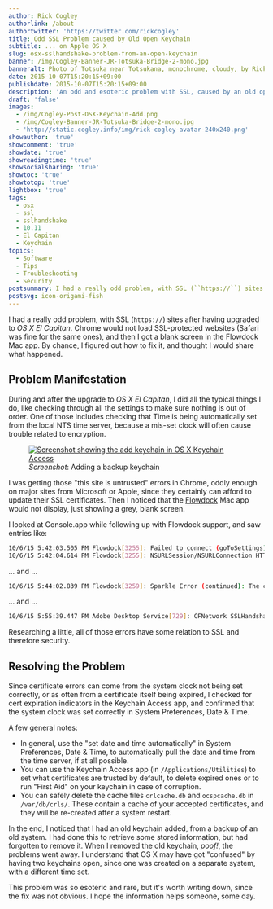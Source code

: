 ```yaml
---
author: Rick Cogley
authorlink: /about
authortwitter: 'https://twitter.com/rickcogley'
title: Odd SSL Problem caused by Old Open Keychain
subtitle: ... on Apple OS X
slug: osx-sslhandshake-problem-from-an-open-keychain
banner: /img/Cogley-Banner-JR-Totsuka-Bridge-2-mono.jpg
banneralt: Photo of Totsuka near Totsukana, monochrome, cloudy, by Rick Cogley.
date: 2015-10-07T15:20:15+09:00
publishdate: 2015-10-07T15:20:15+09:00
description: 'An odd and esoteric problem with SSL, caused by an old open keychain, a post by Rick Cogley.'
draft: 'false'
images:
  - /img/Cogley-Post-OSX-Keychain-Add.png
  - /img/Cogley-Banner-JR-Totsuka-Bridge-2-mono.jpg
  - 'http://static.cogley.info/img/rick-cogley-avatar-240x240.png'
showauthor: 'true'
showcomment: 'true'
showdate: 'true'
showreadingtime: 'true'
showsocialsharing: 'true'
showtoc: 'true'
showtotop: 'true'
lightbox: 'true'
tags:
  - osx
  - ssl
  - sslhandshake
  - 10.11
  - El Capitan
  - Keychain
topics:
  - Software
  - Tips
  - Troubleshooting
  - Security
postsummary: I had a really odd problem, with SSL (``https://``) sites after having upgraded to _OS X El Capitan_. Chrome would not load SSL-protected websites (Safari was fine for the same ones), and then I got a blank screen in the Flowdock Mac app. By chance, I figured out how to fix it, and thought I would share what happened.
postsvg: icon-origami-fish
---
```


I had a really odd problem, with SSL (``https://``) sites after having upgraded to _OS X El Capitan_. Chrome would not load SSL-protected websites (Safari was fine for the same ones), and then I got a blank screen in the Flowdock Mac app. By chance, I figured out how to fix it, and thought I would share what happened.  

<!--more-->

## Problem Manifestation

During and after the upgrade to _OS X El Capitan_, I did all the typical things I do, like checking through all the settings to make sure nothing is out of order. One of those includes checking that Time is being automatically set from the local NTS time server, because a mis-set clock will often cause trouble related to encryption.  

<figure class="photo-inline-right">
  <a href="/img/Cogley-Post-OSX-Keychain-Add.png" title="" data-lightbox="set1" data-title="Adding a backup keychain in Keychain Access"><img class="photo300 pure-img" src="/img/Cogley-Post-OSX-Keychain-Add.png" alt="Screenshot showing the add keychain in OS X Keychain Access" ></a>
  <figcaption><em>Screenshot</em>: Adding a backup keychain</figcaption>
</figure>

I was getting those "this site is untrusted" errors in Chrome, oddly enough on major sites from Microsoft or Apple, since they certainly can afford to update their SSL certificates. Then I noticed that the [Flowdock](http://www.flowdock.com) Mac app would not display, just showing a grey, blank screen.

I looked at Console.app while following up with Flowdock support, and saw entries like:

~~~bash
10/6/15 5:42:03.505 PM Flowdock[3255]: Failed to connect (goToSettings) outlet from (AppDelegate) to (NSMenuItem): missing setter or instance variable
10/6/15 5:42:04.614 PM Flowdock[3255]: NSURLSession/NSURLConnection HTTP load failed (kCFStreamErrorDomainSSL, -9813)
~~~

... and ...

~~~bash
10/6/15 5:44:02.839 PM Flowdock[3259]: Sparkle Error (continued): The certificate for this server is invalid. You might be connecting to a server that is pretending to be “s3.amazonaws.com” which could put your confidential information at risk.
~~~

... and ...

~~~bash
10/6/15 5:55:39.447 PM Adobe Desktop Service[729]: CFNetwork SSLHandshake failed (-9807)
~~~

Researching a little, all of those errors have some relation to SSL and therefore security.

## Resolving the Problem

Since certificate errors can come from the system clock not being set correctly, or as often from a certificate itself being expired, I checked for cert expiration indicators in the Keychain Access app, and confirmed that the system clock was set correctly in System Preferences, Date & Time.

A few general notes:

* In general, use the "set date and time automatically" in System Preferences, Date & Time, to automatically pull the date and time from the time server, if at all possible.
* You can use the Keychain Access app (in ``/Applications/Utilities``) to set what certificates are trusted by default, to delete expired ones or to run "First Aid" on your keychain in case of corruption.
* You can safely delete the cache files ``crlcache.db`` and ``ocspcache.db`` in ``/var/db/crls/``. These contain a cache of your accepted certificates, and they will be re-created after a system restart.

In the end, I noticed that I had an old keychain added, from a backup of an old system. I had done this to retrieve some stored information, but had forgotten to remove it. When I removed the old keychain, _poof!_, the problems went away. I understand that OS X may have got "confused" by having two keychains open, since one was created on a separate system, with a different time set.

This problem was so esoteric and rare, but it's worth writing down, since the fix was not obvious. I hope the information helps someone, some day.  
